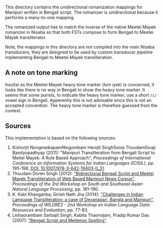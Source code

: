 This directory contains the unidirectional romanization mappings for Manipuri
written in Bengali script. The romanizer is unidirectional because it performs a
many-to-one mapping.

The romanized output has to match the inverse of the native Meetei Mayek
romanizer in Nisaba so that both FSTs compose to form Bengali to Meetei Mayek
transliterator.

Note, the mappings in this directory are *not* compiled into the main Nisaba
transducers, they are designed to be used by custom transducer pipeline
implementing Bengali to Meetei Mayek transliteration.

## A note on tone marking

Insofar as the Meetei Mayek heavy tone marker (*lum iyek*) is concerned, it
looks like there is no way in Bengali to show the heavy tone marker. It seems
that some purists, to indicate the heavy tone marker, use a short `/i/` vowel
sign in Bengali. Apperently this is not advisable since this is not an accepted
convention. The heavy tone marker is therefore guessed from the context.

## Sources

This implementation is based on the following sources:

1.  Kishorjit NongmeikapamNingombam Herojit SinghSonia ThoudamSivaji
    Bandyopadhyay (2011): "Manipuri Transliteration from Bengali Script to
    Meitei Mayek: A Rule Based Approach", *Proceedings of International
    Conference on Information Systems for Indian Languages (ICISIL)*, pp.
    195-198,
    [DOI: 10.1007/978-3-642-19403-0_31](https://link.springer.com/chapter/10.1007/978-3-642-19403-0_31).
1.  Thoudam Doren Singh (2012): ["Bidirectional Bengali Script and Meetei Mayek
    Transliteration of Web Based Manipuri News
    Corpus"](https://aclanthology.org/W12-5016), *Proceedings of the 3rd
    Workshop on South and Southeast Asian Natural Language Processing*, pp.
    181–190.
1.  K. Kabi Khanganba, Girish Nath Jha (2014): ["Challenges in Indian Language
    Transliteration: a case of Devanagari, Bangla and
    Manipuri"](http://www.lrec-conf.org/proceedings/lrec2014/workshops/LREC2014Workshop-WILDRE%20Proceedings.pdf),
    *Proceedings of WILDRE2 - 2nd Workshop on Indian Language Data: Resources
    and Evaluation*, pp. 77-83.
1.  Leihaorambam Sarbajit Singh, Kabita Thaoroijam, Pradip Kumar Das (2007):
    ["Bengali Script and Meiteiron Spelling"](http://www.languageinindia.com/june2007/meiteiphoneme.pdf)
